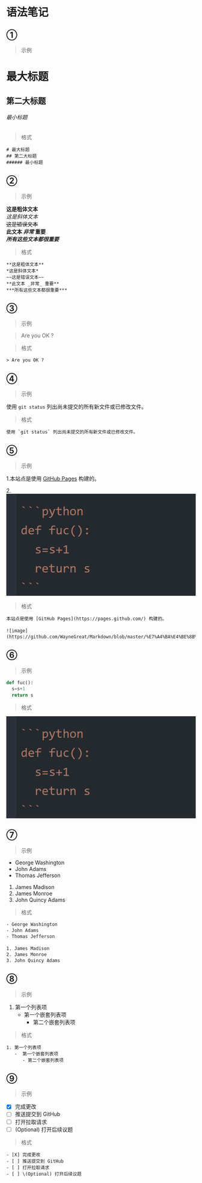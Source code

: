 # 语法笔记

## ①  
> 示例
# 最大标题
## 第二大标题
###### 最小标题
> 格式
```
# 最大标题
## 第二大标题
###### 最小标题
```
## ②
> 示例  

**这是粗体文本**  
*这是斜体文本*  
~~这是错误文本~~  
**此文本 _非常_ 重要**  
***所有这些文本都很重要***  

> 格式  
```
**这是粗体文本**
*这是斜体文本*
~~这是错误文本~~
**此文本 _非常_ 重要**
***所有这些文本都很重要***
```
## ③
> 示例    

> Are you OK ?   

> 格式
```
> Are you OK ?
```
## ④
> 示例   

使用 `git status` 列出尚未提交的所有新文件或已修改文件。
> 格式
```
使用 `git status` 列出尚未提交的所有新文件或已修改文件。
```
## ⑤
> 示例

1.本站点是使用 [GitHub Pages](https://pages.github.com/) 构建的。

2.![image](https://github.com/WayneGreat/Markdown/blob/master/%E7%A4%BA%E4%BE%8B%E2%91%A5%E6%A0%BC%E5%BC%8F.png)

> 格式
```
本站点是使用 [GitHub Pages](https://pages.github.com/) 构建的。

![image](https://github.com/WayneGreat/Markdown/blob/master/%E7%A4%BA%E4%BE%8B%E2%91%A5%E6%A0%BC%E5%BC%8F.png)
```
## ⑥
> 示例

```python
def fuc():
  s=s+1
  return s
```
> 格式

![image](https://github.com/WayneGreat/Markdown/blob/master/%E7%A4%BA%E4%BE%8B%E2%91%A5%E6%A0%BC%E5%BC%8F.png)
## ⑦
> 示例
- George Washington
- John Adams
- Thomas Jefferson
1. James Madison
2. James Monroe
3. John Quincy Adams
> 格式
```
- George Washington
- John Adams
- Thomas Jefferson

1. James Madison
2. James Monroe
3. John Quincy Adams  
```
## ⑧
> 示例
1. 第一个列表项
   -  第一个嵌套列表项
      - 第二个嵌套列表项
> 格式
```
1. 第一个列表项
   -  第一个嵌套列表项
      - 第二个嵌套列表项
```
## ⑨
> 示例
- [X] 完成更改
- [ ] 推送提交到 GitHub
- [ ] 打开拉取请求
- [ ] \(Optional) 打开后续议题
> 格式
```
- [X] 完成更改
- [ ] 推送提交到 GitHub
- [ ] 打开拉取请求
- [ ] \(Optional) 打开后续议题
```
